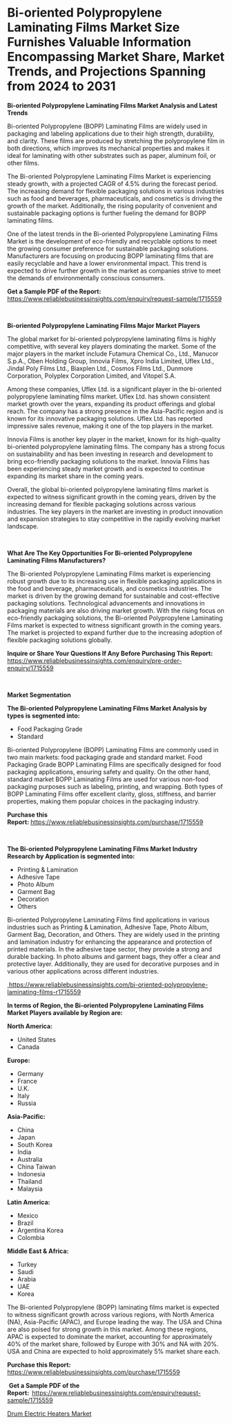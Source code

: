 <p><h1>Bi-oriented Polypropylene Laminating Films Market Size Furnishes Valuable Information Encompassing Market Share, Market Trends, and Projections Spanning from 2024 to 2031</h1></p><p><strong>Bi-oriented Polypropylene Laminating Films Market Analysis and Latest Trends</strong></p>
<p><p>Bi-oriented Polypropylene (BOPP) Laminating Films are widely used in packaging and labeling applications due to their high strength, durability, and clarity. These films are produced by stretching the polypropylene film in both directions, which improves its mechanical properties and makes it ideal for laminating with other substrates such as paper, aluminum foil, or other films.</p><p>The Bi-oriented Polypropylene Laminating Films Market is experiencing steady growth, with a projected CAGR of 4.5% during the forecast period. The increasing demand for flexible packaging solutions in various industries such as food and beverages, pharmaceuticals, and cosmetics is driving the growth of the market. Additionally, the rising popularity of convenient and sustainable packaging options is further fueling the demand for BOPP laminating films.</p><p>One of the latest trends in the Bi-oriented Polypropylene Laminating Films Market is the development of eco-friendly and recyclable options to meet the growing consumer preference for sustainable packaging solutions. Manufacturers are focusing on producing BOPP laminating films that are easily recyclable and have a lower environmental impact. This trend is expected to drive further growth in the market as companies strive to meet the demands of environmentally conscious consumers.</p></p>
<p><strong>Get a Sample PDF of the Report:&nbsp;</strong> <a href="https://www.reliablebusinessinsights.com/enquiry/request-sample/1715559">https://www.reliablebusinessinsights.com/enquiry/request-sample/1715559</a></p>
<p>&nbsp;</p>
<p><strong>Bi-oriented Polypropylene Laminating Films Major Market Players</strong></p>
<p><p>The global market for bi-oriented polypropylene laminating films is highly competitive, with several key players dominating the market. Some of the major players in the market include Futamura Chemical Co., Ltd., Manucor S.p.A., Oben Holding Group, Innovia Films, Xpro India Limited, Uflex Ltd., Jindal Poly Films Ltd., Biaxplen Ltd., Cosmos Films Ltd., Dunmore Corporation, Polyplex Corporation Limited, and Vitopel S.A.</p><p>Among these companies, Uflex Ltd. is a significant player in the bi-oriented polypropylene laminating films market. Uflex Ltd. has shown consistent market growth over the years, expanding its product offerings and global reach. The company has a strong presence in the Asia-Pacific region and is known for its innovative packaging solutions. Uflex Ltd. has reported impressive sales revenue, making it one of the top players in the market.</p><p>Innovia Films is another key player in the market, known for its high-quality bi-oriented polypropylene laminating films. The company has a strong focus on sustainability and has been investing in research and development to bring eco-friendly packaging solutions to the market. Innovia Films has been experiencing steady market growth and is expected to continue expanding its market share in the coming years.</p><p>Overall, the global bi-oriented polypropylene laminating films market is expected to witness significant growth in the coming years, driven by the increasing demand for flexible packaging solutions across various industries. The key players in the market are investing in product innovation and expansion strategies to stay competitive in the rapidly evolving market landscape.</p></p>
<p>&nbsp;</p>
<p><strong>What Are The Key Opportunities For Bi-oriented Polypropylene Laminating Films Manufacturers?</strong></p>
<p><p>The Bi-oriented Polypropylene Laminating Films market is experiencing robust growth due to its increasing use in flexible packaging applications in the food and beverage, pharmaceuticals, and cosmetics industries. The market is driven by the growing demand for sustainable and cost-effective packaging solutions. Technological advancements and innovations in packaging materials are also driving market growth. With the rising focus on eco-friendly packaging solutions, the Bi-oriented Polypropylene Laminating Films market is expected to witness significant growth in the coming years. The market is projected to expand further due to the increasing adoption of flexible packaging solutions globally.</p></p>
<p><strong>Inquire or Share Your Questions If Any Before Purchasing This Report:</strong> <a href="https://www.reliablebusinessinsights.com/enquiry/pre-order-enquiry/1715559">https://www.reliablebusinessinsights.com/enquiry/pre-order-enquiry/1715559</a></p>
<p>&nbsp;</p>
<p><strong>Market Segmentation</strong></p>
<p><strong>The Bi-oriented Polypropylene Laminating Films Market Analysis by types is segmented into:</strong></p>
<p><ul><li>Food Packaging Grade</li><li>Standard</li></ul></p>
<p><p>Bi-oriented Polypropylene (BOPP) Laminating Films are commonly used in two main markets: food packaging grade and standard market. Food Packaging Grade BOPP Laminating Films are specifically designed for food packaging applications, ensuring safety and quality. On the other hand, standard market BOPP Laminating Films are used for various non-food packaging purposes such as labeling, printing, and wrapping. Both types of BOPP Laminating Films offer excellent clarity, gloss, stiffness, and barrier properties, making them popular choices in the packaging industry.</p></p>
<p><strong>Purchase this Report:&nbsp;</strong><a href="https://www.reliablebusinessinsights.com/purchase/1715559">https://www.reliablebusinessinsights.com/purchase/1715559</a></p>
<p>&nbsp;</p>
<p><strong>The Bi-oriented Polypropylene Laminating Films Market Industry Research by Application is segmented into:</strong></p>
<p><ul><li>Printing & Lamination</li><li>Adhesive Tape</li><li>Photo Album</li><li>Garment Bag</li><li>Decoration</li><li>Others</li></ul></p>
<p><p>Bi-oriented Polypropylene Laminating Films find applications in various industries such as Printing & Lamination, Adhesive Tape, Photo Album, Garment Bag, Decoration, and Others. They are widely used in the printing and lamination industry for enhancing the appearance and protection of printed materials. In the adhesive tape sector, they provide a strong and durable backing. In photo albums and garment bags, they offer a clear and protective layer. Additionally, they are used for decorative purposes and in various other applications across different industries.</p></p>
<p><a href="https://www.reliablebusinessinsights.com/bi-oriented-polypropylene-laminating-films-r1715559">&nbsp;https://www.reliablebusinessinsights.com/bi-oriented-polypropylene-laminating-films-r1715559</a></p>
<p><strong>In terms of Region, the Bi-oriented Polypropylene Laminating Films Market Players available by Region are:</strong></p>
<p>
    <p> <strong> North America: </strong>
        <ul>
            <li>United States</li>
            <li>Canada</li>
        </ul>
        </p> 
    <p> <strong> Europe: </strong>
        <ul>
            <li>Germany</li>
            <li>France</li>
            <li>U.K.</li>
            <li>Italy</li>
            <li>Russia</li>
        </ul>
        </p> 
    <p> <strong> Asia-Pacific: </strong>
        <ul>
            <li>China</li>
            <li>Japan</li>
            <li>South Korea</li>
            <li>India</li>
            <li>Australia</li>
            <li>China Taiwan</li>
            <li>Indonesia</li>
            <li>Thailand</li>
            <li>Malaysia</li>
        </ul>
        </p> 
    <p> <strong> Latin America: </strong>
        <ul>
            <li>Mexico</li>
            <li>Brazil</li>
            <li>Argentina Korea</li>
            <li>Colombia</li>
        </ul>
        </p> 
    <p> <strong> Middle East & Africa: </strong>
        <ul>
            <li>Turkey</li>
            <li>Saudi</li>
            <li>Arabia</li>
            <li>UAE</li>
            <li>Korea</li>
        </ul>
    </p>
    </p>
<p><p>The Bi-oriented Polypropylene (BOPP) laminating films market is expected to witness significant growth across various regions, with North America (NA), Asia-Pacific (APAC), and Europe leading the way. The USA and China are also poised for strong growth in this market. Among these regions, APAC is expected to dominate the market, accounting for approximately 40% of the market share, followed by Europe with 30% and NA with 20%. USA and China are expected to hold approximately 5% market share each.</p></p>
<p><strong>Purchase this Report: </strong><a href="https://www.reliablebusinessinsights.com/purchase/1715559">https://www.reliablebusinessinsights.com/purchase/1715559</a></p>
<p>&nbsp;<strong>Get a Sample PDF of the Report:&nbsp;&nbsp;</strong><a href="https://www.reliablebusinessinsights.com/enquiry/request-sample/1715559">https://www.reliablebusinessinsights.com/enquiry/request-sample/1715559</a></p>
<p><strong></strong></p>
<p><p><a href="https://github.com/davidmackay7867865/Market-Research-Report-List-1/blob/main/drum-electric-heaters-market.md">Drum Electric Heaters Market</a></p></p>